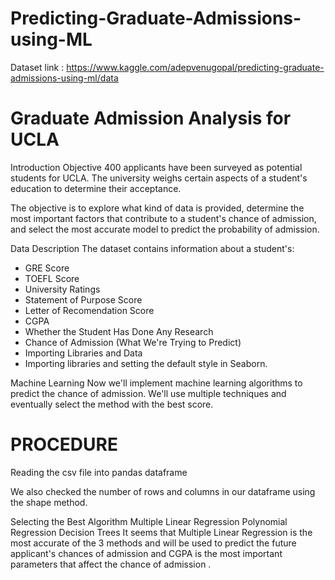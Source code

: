 # Predicting-Graduate-Admissions-using-ML
Dataset link : https://www.kaggle.com/adepvenugopal/predicting-graduate-admissions-using-ml/data

# Graduate Admission Analysis for UCLA
Introduction
Objective
400 applicants have been surveyed as potential students for UCLA. The university weighs certain aspects of a student's education to determine their acceptance.

The objective is to explore what kind of data is provided, determine the most important factors that contribute to a student's chance of admission, and select the most accurate model to predict the probability of admission.

Data Description
The dataset contains information about a student's:

- GRE Score
 - TOEFL Score
- University Ratings
- Statement of Purpose Score
- Letter of Recomendation Score
- CGPA
- Whether the Student Has Done Any Research
- Chance of Admission (What We're Trying to Predict)
- Importing Libraries and Data
- Importing libraries and setting the default style in Seaborn.

Machine Learning 
Now we'll implement machine learning algorithms to predict the chance of admission. We'll use multiple techniques and eventually select the method with the best score.

# PROCEDURE

Reading the csv file into pandas dataframe

 We also checked the number of rows and columns in our dataframe using the shape method.
 
 

Selecting the Best Algorithm
Multiple Linear Regression
Polynomial Regression
Decision Trees 
It seems that Multiple Linear Regression is the most accurate of the 3 methods and will be used to predict the future applicant's chances of admission and CGPA is the most important parameters that affect the chance of admission .

